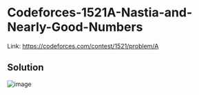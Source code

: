 # Codeforces-1521A-Nastia-and-Nearly-Good-Numbers
Link: https://codeforces.com/contest/1521/problem/A
## Solution
![image](https://user-images.githubusercontent.com/51401355/154829566-cdd5af78-e07f-4f49-b966-0bf234b745c3.png)
